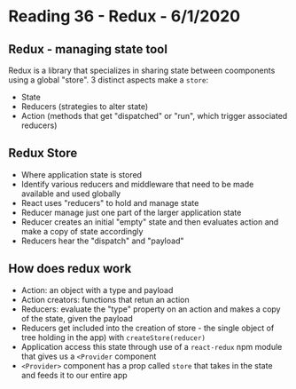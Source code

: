 # Reading 36 - Redux - 6/1/2020 

## Redux - managing state tool  
Redux is a library that specializes in sharing state between coomponents using a global "store". 3 distinct aspects make a `store`:<br/>
* State 
* Reducers (strategies to alter state)  
* Action (methods that get "dispatched" or "run", which trigger associated reducers)  

## Redux Store  
* Where application state is stored 
* Identify various reducers and middleware that need to be made available and used globally 
* React uses "reducers" to hold and manage state
* Reducer manage just one part of the larger application state 
* Reducer creates an initial "empty" state and then evaluates action and make a copy of state accordingly  
* Reducers hear the "dispatch" and "payload"  

## How does redux work  
* Action: an object with a type and payload 
* Action creators: functions that retun an action 
* Reducers: evaluate the "type" property on an action and makes a copy of the state, given the payload  
* Reducers get included into the creation of store - the single object of tree holding in the app) with `createStore(reducer)`  
* Application access this state through use of a `react-redux` npm module that gives us a `<Provider` component 
* `<Provider>` component has a prop called `store` that takes in the state and feeds it to our entire app

